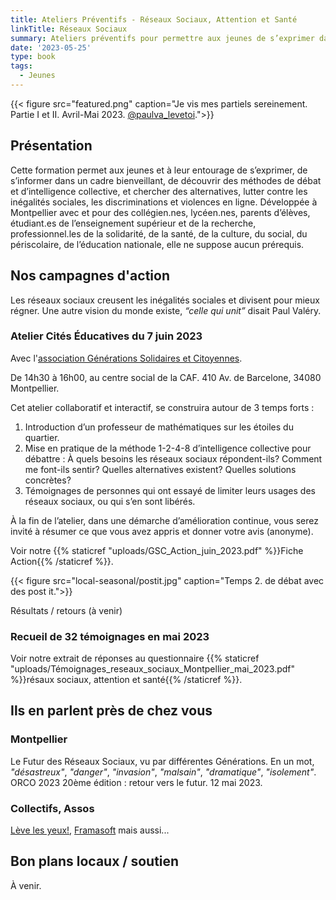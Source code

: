 ```yaml
---
title: Ateliers Préventifs - Réseaux Sociaux, Attention et Santé
linkTitle: Réseaux Sociaux
summary: Ateliers préventifs pour permettre aux jeunes de s’exprimer dans un cadre bienveillant, et s’informer, pour sensibiliser aux alternatives aux réseaux sociaux, ouvert au public.
date: '2023-05-25'
type: book
tags:
  - Jeunes
---
```


{{< figure src="featured.png" caption="Je vis mes partiels sereinement. Partie I et II. Avril-Mai 2023. [@paulva_levetoi](https://www.instagram.com/paulva_levetoi/).">}}

## Présentation

Cette formation permet aux jeunes et à leur entourage de s’exprimer, de s’informer dans un cadre bienveillant, de découvrir des méthodes de débat et d’intelligence collective, et chercher des alternatives, lutter contre les inégalités sociales, les discriminations et violences en ligne. Développée à Montpellier avec et pour des collégien.nes, lycéen.nes, parents d’élèves, étudiant.es de l’enseignement supérieur et de la recherche, professionnel.les de la solidarité, de la santé, de la culture, du social, du périscolaire, de l’éducation nationale, elle ne suppose aucun prérequis.

## Nos campagnes d'action

Les réseaux sociaux creusent les inégalités sociales et divisent pour mieux régner. Une autre vision du monde existe, <i>“celle qui unit”</i> disait Paul Valéry.

### Atelier Cités Éducatives du 7 juin 2023

Avec l'[association Générations Solidaires et Citoyennes](https://www.jeveuxaider.gouv.fr/organisations/4859-generations-solidaires-et-citoyennes).

De 14h30 à 16h00, au centre social de la CAF. 410 Av. de Barcelone, 34080 Montpellier.

Cet atelier collaboratif et interactif, se construira autour de 3 temps forts : 

1. Introduction d’un professeur de mathématiques sur les étoiles du quartier.
2. Mise en pratique de la méthode 1-2-4-8 d’intelligence collective pour débattre : À quels besoins les réseaux sociaux répondent-ils? Comment me font-ils sentir? Quelles alternatives existent? Quelles solutions concrètes?
3. Témoignages de personnes qui ont essayé de limiter leurs usages des réseaux sociaux, ou qui s’en sont libérés.

À la fin de l’atelier, dans une démarche d’amélioration continue, vous serez invité à résumer ce que vous avez appris et donner votre avis (anonyme).

Voir notre {{% staticref "uploads/GSC_Action_juin_2023.pdf" %}}Fiche Action{{% /staticref %}}.

{{< figure src="local-seasonal/postit.jpg" caption="Temps 2. de débat avec des post it.">}}

Résultats / retours (à venir)

### Recueil de 32 témoignages en mai 2023

Voir notre extrait de réponses au questionnaire {{% staticref "uploads/Témoignages_reseaux_sociaux_Montpellier_mai_2023.pdf" %}}résaux sociaux, attention et santé{{% /staticref %}}.

## Ils en parlent près de chez vous

### Montpellier

Le Futur des Réseaux Sociaux, vu par différentes Générations. En un mot, <i>"désastreux"</i>, <i>"danger"</i>, <i>"invasion"</i>, <i>"malsain"</i>, <i>"dramatique"</i>, <i>"isolement"</i>. ORCO 2023 20ème édition : retour vers le futur. 12 mai 2023.

### Collectifs, Assos

[Lève les yeux!](https://www.levelesyeux.com/), [Framasoft](https://framasoft.org/fr/) mais aussi...

## Bon plans locaux / soutien

À venir.